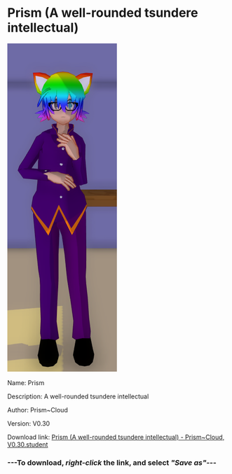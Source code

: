 # Prism (A well-rounded tsundere intellectual)

<img src = "https://raw.githubusercontent.com/Arbiter1223/Daigaku-Gurashi-Custom-Students/master/Students/Files/Prism%20(A%20well-rounded%20tsundere%20intellectual).png">

Name: Prism

Description: A well-rounded tsundere intellectual

Author: Prism~Cloud

Version: V0.30

Download link: <a href="https://raw.githubusercontent.com/Arbiter1223/Daigaku-Gurashi-Custom-Students/master/Students/Files/Prism%20(A%20well-rounded%20tsundere%20intellectual)%20-%20Prism~Cloud%2C%20V0.30.student">Prism (A well-rounded tsundere intellectual) - Prism~Cloud, V0.30.student</a>

### ---**To download, _right-click_ the link, and select _"Save as"_**---
